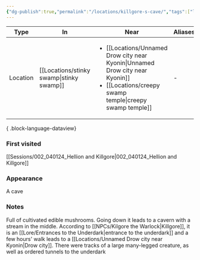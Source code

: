 ```yaml
---
{"dg-publish":true,"permalink":"/locations/killgore-s-cave/","tags":["location"],"dgShowLocalGraph":true,"noteIcon":"location","created":"2024-01-05T18:52:00.592+01:00","updated":"2024-01-10T00:13:51.421+01:00"}
---
```


| Type     | In               | Near                                                                                | Aliases |
| -------- | ---------------- | ----------------------------------------------------------------------------------- | ------- |
| Location | [[Locations/stinky swamp\|stinky swamp]] | <ul><li>[[Locations/Unnamed Drow city near Kyonin\|Unnamed Drow city near Kyonin]]</li><li>[[Locations/creepy swamp temple\|creepy swamp temple]]</li></ul> | \-      |

{ .block-language-dataview}
### First visited
[[Sessions/002_040124_Hellion and Killgore\|002_040124_Hellion and Killgore]]
### Appearance
A cave
### Notes
Full of  cultivated edible mushrooms. Going down it leads to a cavern with a stream in the middle. According to [[NPCs/Kilgore the Warlock\|Killgore]], it is an [[Lore/Entrances to the Underdark\|entrance to the underdark]] and a few hours' walk leads to a [[Locations/Unnamed Drow city near Kyonin\|Drow city]]. There were tracks of a large many-legged creature, as well as ordered tunnels to the underdark
